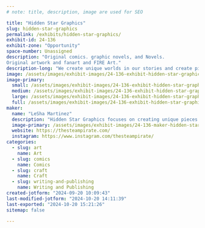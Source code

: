 ```yaml
---
# note: title, description, image are used for SEO

title: "Hidden Star Graphics"
slug: hidden-star-graphics
permalink: /exhibits/hidden-star-graphics/
exhibit-id: 24-136
exhibit-zone: "Opportunity"
space-number: Unassigned
description: "Original comics. graphic novels, and Novels. 
Original artwork and fanart and FIRE Art."
description-long: "We create unique worlds in our stories and create piecews of art that is original and Fanart of some of our favorites.  We also explore the limits of what Fire can create in our Fire Art."
image: /assets/images/exhibit-images/24-136-exhibit-hidden-star-graphics-screen-shot-2024-04-20-at-8-55-53-pm-large.png
image-primary: 
  small: /assets/images/exhibit-images/24-136-exhibit-hidden-star-graphics-screen-shot-2024-04-20-at-8-55-53-pm-small.png
  medium: /assets/images/exhibit-images/24-136-exhibit-hidden-star-graphics-screen-shot-2024-04-20-at-8-55-53-pm-medium.png
  large: /assets/images/exhibit-images/24-136-exhibit-hidden-star-graphics-screen-shot-2024-04-20-at-8-55-53-pm-large.png
  full: /assets/images/exhibit-images/24-136-exhibit-hidden-star-graphics-screen-shot-2024-04-20-at-8-55-53-pm-full.png
maker: 
  name: "LeSha Martinez"
  description: "Hidden Star Graphics focuses on creating unique pieces of art and storytelling through comic books, VooDoo Dolls and Fire Art"
  image-primary: /assets/images/exhibit-images/24-136-maker-hidden-star-graphics-dark-blue-purple-anime-shooting-star-desktop-wallpaper-medium.png
  website: https://thesteampirate.com/
  instagram: https://www.instagram.com/thesteampirate/
categories: 
  - slug: art
    name: Art
  - slug: comics
    name: Comics
  - slug: craft
    name: Craft
  - slug: writing-and-publishing
    name: Writing and Publishing
created-jotform: "2024-09-20 10:09:43"
last-modified-jotform: "2024-10-20 14:11:39"
last-exported: "2024-10-20 15:21:26"
sitemap: false

---
```

